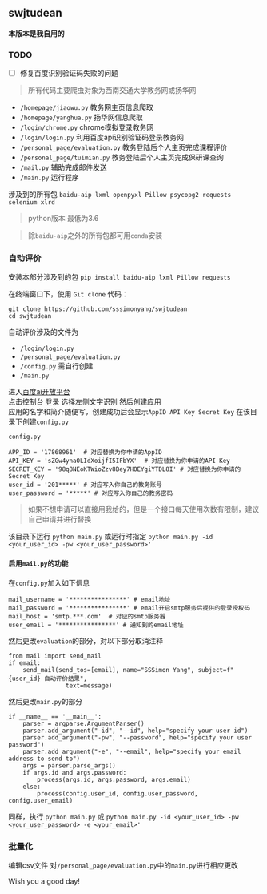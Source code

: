## swjtudean

**本版本是我自用的**

### TODO
* [ ] 修复百度识别验证码失败的问题

> 所有代码主要爬虫对象为西南交通大学教务网或扬华网

- `/homepage/jiaowu.py` 教务网主页信息爬取  
- `/homepage/yanghua.py` 扬华网信息爬取  
- `/login/chrome.py` chrome模拟登录教务网  
- `/login/login.py` 利用百度api识别验证码登录教务网  
- `/personal_page/evaluation.py` 教务登陆后个人主页完成课程评价  
- `/personal_page/tuimian.py` 教务登陆后个人主页完成保研课查询  
- `/mail.py` 辅助完成邮件发送 
- `/main.py` 运行程序

涉及到的所有包
`baidu-aip lxml openpyxl Pillow psycopg2 requests selenium xlrd` 

> python版本 最低为3.6

> 除`baidu-aip`之外的所有包都可用`conda`安装

### 自动评价
安装本部分涉及到的包
`pip install baidu-aip lxml Pillow requests`

在终端窗口下，使用 `Git clone` 代码：
```
git clone https://github.com/sssimonyang/swjtudean
cd swjtudean
```
自动评价涉及的文件为
- `/login/login.py`
- `/personal_page/evaluation.py`
- `/config.py` 需自行创建
- `/main.py`

进入[百度ai开放平台](http://ai.baidu.com/)  
点击控制台 登录 选择左侧文字识别 然后创建应用  
应用的名字和简介随便写，创建成功后会显示`AppID API Key Secret Key`
在该目录下创建`config.py`

`config.py`
```
APP_ID = '17868961'  # 对应替换为你申请的AppID
API_KEY = 'sZGw4ynaOLIdXoijfI5IFbYX'  # 对应替换为你申请的API Key
SECRET_KEY = '98q8NEoKTWioZzv8Bey7HOEYgiYTDL8I' # 对应替换为你申请的Secret Key
user_id = '201*****' # 对应写入你自己的教务账号
user_password = '*****' # 对应写入你自己的教务密码
```
> 如果不想申请可以直接用我给的，但是一个接口每天使用次数有限制，建议自己申请并进行替换

该目录下运行
`
python main.py
`
或运行时指定
`
python main.py -id <your_user_id> -pw <your_user_password>'
`

#### 启用`mail.py`的功能
在`config.py`加入如下信息
```
mail_username = '****************' # email地址
mail_password = '****************' # email开启smtp服务后提供的登录授权码
mail_host = 'smtp.***.com'  # 对应的smtp服务器
user_email = '****************' # 通知到的email地址
```
然后更改`evaluation`的部分，对以下部分取消注释
```
from mail import send_mail
if email:
    send_mail(send_tos=[email], name="SSSimon Yang", subject=f"{user_id} 自动评价结果",
                text=message)
```
然后更改`main.py`的部分
```
if __name__ == '__main__':
    parser = argparse.ArgumentParser()
    parser.add_argument("-id", "--id", help="specify your user id")
    parser.add_argument("-pw", "--password", help="specify your user password")
    parser.add_argument("-e", "--email", help="specify your email address to send to")
    args = parser.parse_args()
    if args.id and args.password:
        process(args.id, args.password, args.email)
    else:
        process(config.user_id, config.user_password, config.user_email)
```
同样，执行
`
python main.py
`
或
`
python main.py -id <your_user_id> -pw <your_user_password> -e <your_email>'
`

### 批量化
编辑csv文件
对`/personal_page/evaluation.py`中的`main.py`进行相应更改

Wish you a good day!